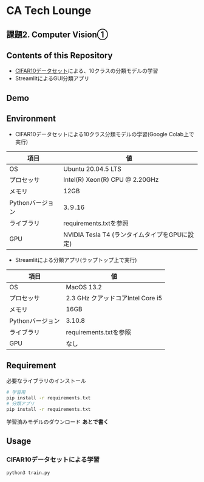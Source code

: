 # CA Tech Lounge 
## 課題2. Computer Vision①

## Contents of this Repository
- [CIFAR10データセット](https://www.cs.toronto.edu/~kriz/cifar.html "CIFAR10")による、10クラスの分類モデルの学習
- StreamlitによるGUI分類アプリ

## Demo

## Environment
- CIFAR10データセットによる10クラス分類モデルの学習(Google Colab上で実行)
  
| 項目 | 値 |
|------|----|
| OS | Ubuntu 20.04.5 LTS |
| プロセッサ | Intel(R) Xeon(R) CPU @ 2.20GHz |
| メモリ | 12GB |
| Pythonバージョン | 3.９.16 |
| ライブラリ | requirements.txtを参照 |
| GPU | NVIDIA Tesla T4 (ランタイムタイプをGPUに設定) |

- Streamlitによる分類アプリ(ラップトップ上で実行)
 
| 項目 | 値 |
|------|----|
| OS | MacOS 13.2 |
| プロセッサ |2.3 GHz クアッドコアIntel Core i5 |
| メモリ | 16GB |
| Pythonバージョン | 3.10.8 |
| ライブラリ | requirements.txtを参照 |
| GPU | なし |
 

## Requirement
必要なライブラリのインストール
```bash
# 学習用
pip install -r requirements.txt
# 分類アプリ
pip install -r requirements.txt
```
学習済みモデルのダウンロード
**あとで書く**
 
## Usage
### CIFAR10データセットによる学習 
```bash
python3 train.py
```
